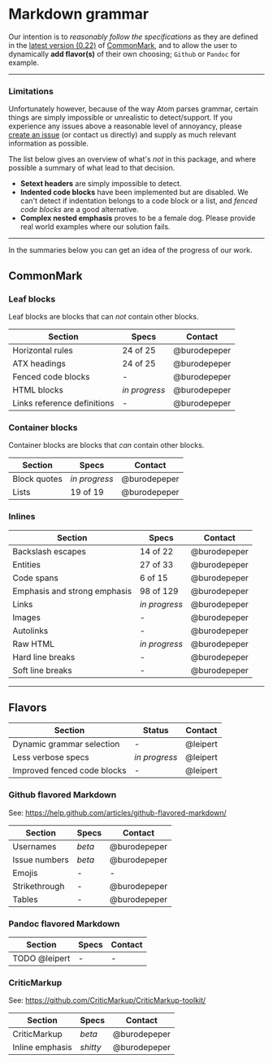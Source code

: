 # Markdown grammar

Our intention is to _reasonably follow the specifications_ as they are defined in the [latest version (0.22)](http://spec.commonmark.org/0.22/) of [CommonMark](http://www.commonmark.org/), and to allow the user to dynamically **add flavor(s)** of their own choosing; `Github` or `Pandoc` for example.

---

### Limitations

Unfortunately however, because of the way Atom parses grammar, certain things are simply impossible or unrealistic to detect/support. If you experience any issues above a reasonable level of annoyancy, please [create an issue](issues/new/) (or contact us directly) and supply as much relevant information as possible.

The list below gives an overview of what's _not_ in this package, and where possible a summary of what lead to that decision.

- __Setext headers__ are simply impossible to detect.
- __Indented code blocks__ have been implemented but are disabled. We can't detect if indentation belongs to a code block or a list, and _fenced code blocks_ are a good alternative.
- __Complex nested emphasis__ proves to be a female dog. Please provide real world examples where our solution fails.

---

In the summaries below you can get an idea of the progress of our work.

## CommonMark

### Leaf blocks

Leaf blocks are blocks that can _not_ contain other blocks.

| Section | Specs | Contact |
| ------- | ----- | ------- |
| Horizontal rules | 24 of 25 | @burodepeper |
| ATX headings | 24 of 25 | @burodepeper |
| Fenced code blocks | - | @burodepeper |
| HTML blocks | _in progress_ | @burodepeper |
| Links reference definitions | - | @burodepeper |

### Container blocks

Container blocks are blocks that _can_ contain other blocks.

| Section | Specs | Contact |
| ------- | ----- | ------- |
| Block quotes | _in progress_ | @burodepeper |
| Lists | 19 of 19 | @burodepeper |

### Inlines

| Section | Specs | Contact |
| ------- | ----- | ------- |
| Backslash escapes | 14 of 22 | @burodepeper |
| Entities | 27 of 33 | @burodepeper |
| Code spans | 6 of 15 | @burodepeper |
| Emphasis and strong emphasis | 98 of 129 | @burodepeper |
| Links | _in progress_ | @burodepeper |
| Images | - | @burodepeper |
| Autolinks | - | @burodepeper |
| Raw HTML | _in progress_ | @burodepeper |
| Hard line breaks | - | @burodepeper |
| Soft line breaks | - | @burodepeper |

---

## Flavors

| Section | Status | Contact |
| ------- | ----- | ------- |
| Dynamic grammar selection | - | @leipert |
| Less verbose specs | _in progress_ | @leipert |
| Improved fenced code blocks | - | @leipert |

### Github flavored Markdown

See: https://help.github.com/articles/github-flavored-markdown/

| Section | Specs | Contact |
| ------- | ----- | ------- |
| Usernames | _beta_ | @burodepeper |
| Issue numbers | _beta_ | @burodepeper |
| Emojis | - | - |
| Strikethrough | - | @burodepeper |
| Tables | - | @burodepeper |

### Pandoc flavored Markdown

| Section | Specs | Contact |
| ------- | ----- | ------- |
| TODO @leipert | - | - |

### CriticMarkup

See: https://github.com/CriticMarkup/CriticMarkup-toolkit/

| Section | Specs | Contact |
| ------- | ----- | ------- |
| CriticMarkup | _beta_ | @burodepeper |
| Inline emphasis | _shitty_ | @burodepeper |

